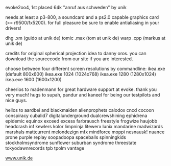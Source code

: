 
evoke2oo4, 1st placed 64k
"anruf aus schweden"
by unik

needs at least a p3-800, a soundcard and a ps2.0 capable graphics card (>= r9500/fx5200).
for full pleasure be sure to enable antialiasing in your drivers!

dhg   .xm  (guido at unik de)
tomic .max (tom at unik de)
warp  .cpp (markus at unik de)

credits for original spherical projection idea to danny oros.
you can download the sourcecode from our site if you are interested.

choose between four different screen resolutions by commandline:
ikea.exe       (default 800x600)
ikea.exe 1024  (1024x768)
ikea.exe 1280  (1280x1024)
ikea.exe 1600  (1600x1200)

cheerios to madenmann for great hardware support at evoke. thank you very much!
hugs to supah, pandur and kaneel for being our testpilots and nice guys.

hellos to aardbei and blackmaiden alienprophets calodox cncd cocoon conspiracy cubalid7 digitalunderground dualcrewshining ephidrena epidemic equinox exceed excess farbrausch freestyle frogwize haujobb headcrash inf kewlers kolor limpninja litewerx lunix mandarine madwizards marshals mattcurrent melondezign mfx mindforce moppi nesnausk! nuance prone purple replay soopadoopa spaceballs spinningkids stockholmsyndrome sunflower suburban syndrome threestate tokyodawnrecords tpb tpolm vantage

www.unik.de